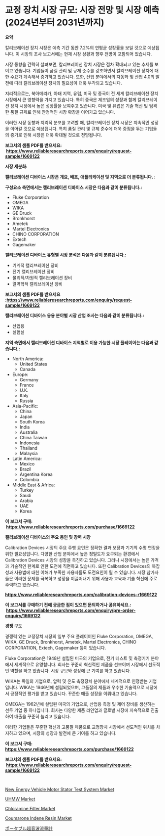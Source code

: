 <p><h1>교정 장치 시장 규모: 시장 전망 및 시장 예측 (2024년부터 2031년까지)</h1></p><p><strong>요약</strong></p>
<p><p>칼리브레이션 장치 시장은 예측 기간 동안 7.2%의 연평균 성장률을 보일 것으로 예상됩니다. 이 시장의 조사 보고서에는 현재 시장 상황과 향후 전망이 포함되어 있습니다.</p><p>시장 동향을 간략히 살펴보면, 칼리브레이션 장치 시장은 점차 확대되고 있는 추세를 보이고 있습니다. 기업들이 품질 관리 및 규제 준수를 강조하면서 칼리브레이션 장치에 대한 수요가 계속해서 증가하고 있습니다. 또한, 산업 분야에서의 자동화 및 산업 4.0의 발전에 따라 칼리브레이션 장치의 필요성이 더욱 부각되고 있습니다.</p><p>지리적으로는, 북아메리카, 아태 지역, 유럽, 미국 및 중국이 전 세계 칼리브레이션 장치 시장에서 큰 영향력을 가지고 있습니다. 특히 중국은 제조업의 성장과 함께 칼리브레이션 장치 시장에서 높은 성장률을 보여주고 있습니다. 미국 및 유럽은 기술 혁신 및 엄격한 품질 규제로 인해 안정적인 시장 확장을 이어가고 있습니다.</p><p>이러한 시장 동향과 지리적 분포를 고려할 때, 칼리브레이션 장치 시장은 지속적인 성장을 이어갈 것으로 예상됩니다. 특히 품질 관리 및 규제 준수에 더욱 중점을 두는 기업들의 증가로 인해 시장은 더욱 확대될 것으로 전망됩니다.</p></p>
<p><strong>보고서의 샘플 PDF를 받으세요: &nbsp;<a href="https://www.reliableresearchreports.com/enquiry/request-sample/1669122">https://www.reliableresearchreports.com/enquiry/request-sample/1669122</a></strong></p>
<p><strong>시장 세분화:</strong></p>
<p><strong> 캘리브레이션 디바이스 시장은 개요, 배포, 애플리케이션 및 지역으로 더 분류됩니다. :</strong></p>
<p><strong>구성요소 측면에서는 캘리브레이션 디바이스 시장은 다음과 같이 분류됩니다.:</strong></p>
<p><ul><li>Fluke Corporation</li><li>OMEGA</li><li>WIKA</li><li>GE Druck</li><li>Bronkhorst</li><li>Ametek</li><li>Martel Electronics</li><li>CHINO CORPORATION</li><li>Extech</li><li>Gagemaker</li></ul></p>
<p><strong> 캘리브레이션 디바이스 유형별 시장 분석은 다음과 같이 분류됩니다.:</strong></p>
<p><ul><li>기계적 캘리브레이션 장비</li><li>전기 캘리브레이션 장비</li><li>물리적/차원적 캘리브레이션 장비</li><li>열역학적 캘리브레이션 장비</li></ul></p>
<p><strong>보고서의 샘플 PDF를 받으세요 :<a href="https://www.reliableresearchreports.com/enquiry/request-sample/1669122">https://www.reliableresearchreports.com/enquiry/request-sample/1669122</a></strong></p>
<p><strong> 캘리브레이션 디바이스 응용 분야별 시장 산업 조사는 다음과 같이 분류됩니다.:</strong></p>
<p><ul><li>산업용</li><li>실험실</li></ul></p>
<p><strong>지역 측면에서 캘리브레이션 디바이스 지역별로 이용 가능한 시장 플레이어는 다음과 같습니다.:</strong></p>
<p><ul>
    <li>
        North America:
        <ul>
            <li>United States</li>
            <li>Canada</li>
        </ul>
    </li>
    <li>
        Europe:
        <ul>
            <li>Germany</li>
            <li>France</li>
            <li>U.K.</li>
            <li>Italy</li>
            <li>Russia</li>
        </ul>
    </li>
    <li>
        Asia-Pacific:
        <ul>
            <li>China</li>
            <li>Japan</li>
            <li>South Korea</li>
            <li>India</li>
            <li>Australia</li>
            <li>China Taiwan</li>
            <li>Indonesia</li>
            <li>Thailand</li>
            <li>Malaysia</li>
        </ul>
    </li>
    <li>
        Latin America:
        <ul>
            <li>Mexico</li>
            <li>Brazil</li>
            <li>Argentina Korea</li>
            <li>Colombia</li>
        </ul>
    </li>
    <li>
        Middle East & Africa:
        <ul>
            <li>Turkey</li>
            <li>Saudi</li>
            <li>Arabia</li>
            <li>UAE</li>
            <li>Korea</li>
        </ul>
    </li>
    </ul></p>
<p><strong>이 보고서 구매: &nbsp;<a href="https://www.reliableresearchreports.com/purchase/1669122">https://www.reliableresearchreports.com/purchase/1669122</a></strong></p>
<p><strong>캘리브레이션 디바이스의 주요 동인 및 장벽 시장</strong></p>
<p><p>Calibration Devices 시장의 주요 주행 요인은 정확한 결과 보장과 기기의 수명 연장을 위한 필요성입니다. 다양한 산업 분야에서 높은 정밀도가 요구되는 환경에서 Calibration Devices 시장의 성장을 촉진하고 있습니다. 그러나 시장에서는 높은 가격과 기술적인 한계로 인한 도전에 직면하고 있습니다. 또한 Calibration Devices의 복잡성과 사용법에 대한 이해가 부족한 사용자들도 도전요인이 될 수 있습니다. 시장 참가자들은 이러한 문제를 극복하고 성장을 이끌어내기 위해 사용자 교육과 기술 혁신에 주로 주력하고 있습니다.</p></p>
<p><strong><a href="https://www.reliableresearchreports.com/calibration-devices-r1669122">https://www.reliableresearchreports.com/calibration-devices-r1669122</a></strong></p>
<p><strong>이 보고서를 구매하기 전에 궁금한 점이 있으면 문의하거나 공유하세요.: &nbsp;<a href="https://www.reliableresearchreports.com/enquiry/pre-order-enquiry/1669122">https://www.reliableresearchreports.com/enquiry/pre-order-enquiry/1669122</a></strong></p>
<p><strong>경쟁 구도</strong></p>
<p><p>경쟁력 있는 교정장치 시장의 일부 주요 플레이어인 Fluke Corporation, OMEGA, WIKA, GE Druck, Bronkhorst, Ametek, Martel Electronics, CHINO CORPORATION, Extech, Gagemaker 등이 있습니다. </p><p>Fluke Corporation은 1948년 설립된 미국의 기업으로, 전기 테스트 및 측정기기 분야에서 세계적으로 유명합니다. 회사는 꾸준히 혁신적인 제품을 선보이며 시장에서 선도적인 역할을 하고 있습니다. 시장 규모와 성장에 큰 기여를 하고 있습니다.</p><p>WIKA는 독일의 기업으로, 압력 및 온도 측정장치 분야에서 세계적으로 인정받는 기업입니다. WIKA는 1946년에 설립되었으며, 고품질의 제품과 우수한 기술력으로 시장에서 긍정적인 평가를 받고 있습니다. 꾸준한 매출 성장을 이뤄내고 있습니다.</p><p>OMEGA는 1962년에 설립된 미국의 기업으로, 산업용 측정 및 제어 장비를 생산하는 선두 기업 중 하나입니다. 회사는 다양한 제품 라인업과 글로벌 시장에 지속적으로 진출하여 매출을 꾸준히 늘리고 있습니다.</p><p>이러한 기업들은 꾸준한 혁신과 고품질 제품으로 교정장치 시장에서 선도적인 위치를 차지하고 있으며, 시장의 성장과 발전에 큰 기여를 하고 있습니다.</p></p>
<p><strong>이 보고서 구매: &nbsp; <a href="https://www.reliableresearchreports.com/purchase/1669122">https://www.reliableresearchreports.com/purchase/1669122</a></strong></p>
<p><strong>보고서의 샘플 PDF를 받으세요: &nbsp;<a href="https://www.reliableresearchreports.com/enquiry/request-sample/1669122">https://www.reliableresearchreports.com/enquiry/request-sample/1669122</a></strong><strong></strong></p>
<p>&nbsp;</p>
<p><p><a href="https://issuu.com/reportprime-2/docs/new-energy-vehicle-motor-stator-test-system-market">New Energy Vehicle Motor Stator Test System Market</a></p><p><a href="https://meowing-lemming-dd3.notion.site/UHMW-Market-Size-Global-Industry-Overview-Market-Segmentation-and-Forecast-2024-to-2031-a88e00913c1a4403b93f6506fce90406">UHMW Market</a></p><p><a href="https://view.publitas.com/reportprime-1/chloramine-filter-market-size-market-share-and-global-market-analysis-report-2024-2031/">Chloramine Filter Market</a></p><p><a href="https://cute-banjo-8ca.notion.site/Coumarone-Indene-Resin-Market-Growth-Market-Trends-COVID-19-Impact-and-Forecasts-for-period-from--282feffb279041278d4194bf787917c2">Coumarone Indene Resin Market</a></p><p><a href="https://github.com/zjkmgcs938405/Market-Research-Report-List-1/blob/main/657288217786.md">ポータブル超音波流量計</a></p></p>